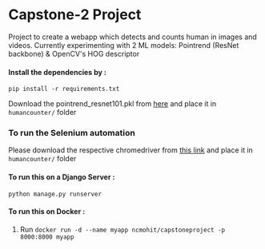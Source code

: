 # Capstone-2 Project

Project to create a webapp which detects and counts human in images and videos.
Currently experimenting with 2 ML models: Pointrend (ResNet backbone) & OpenCV's HOG descriptor

#### Install the dependencies by :

``pip install -r requirements.txt``

Download the pointrend_resnet101.pkl from [here](https://drive.google.com/file/d/1NeWpWQGjj2hf_W6wDIJ9e-php9UixYp3/view?usp=sharing) and place it in `humancounter/` folder

### To run the Selenium automation

Please download the respective chromedriver from [this link](https://chromedriver.chromium.org/downloads)  and place it in `humancounter/` folder

#### To run this on a Django Server :

``python manage.py runserver``

#### To run this on Docker :

1. Run ``docker run -d --name myapp ncmohit/capstoneproject -p 8000:8000 myapp``
